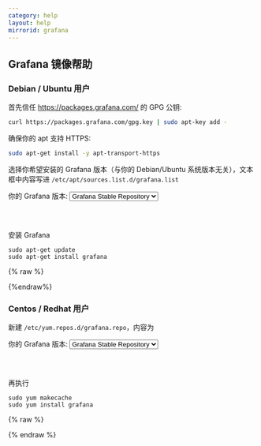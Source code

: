 ```yaml
---
category: help
layout: help
mirrorid: grafana
---
```


## Grafana 镜像帮助

### Debian / Ubuntu 用户

首先信任 https://packages.grafana.com/ 的 GPG 公钥:

```bash
curl https://packages.grafana.com/gpg.key | sudo apt-key add -
```

确保你的 apt 支持 HTTPS:

```bash
sudo apt-get install -y apt-transport-https
```

选择你希望安装的 Grafana 版本（与你的 Debian/Ubuntu 系统版本无关），文本框中内容写进 `/etc/apt/sources.list.d/grafana.list`

<form class="form-inline">
<div class="form-group">
	<label>你的 Grafana 版本: </label>
	<select class="form-control release-select" data-template="#apt-template" data-target="#apt-content">
		<option data-release="stable">Grafana Stable Repository</option>
		<option data-release="beta">Grafana Beta Repository</option>
	</select>
</div>
</form>

<p></p>
<pre>
<code id="apt-content">
</code>
</pre>

安装 Grafana

```
sudo apt-get update
sudo apt-get install grafana
```

{% raw %}
<script id="apt-template" type="x-tmpl-markup">
deb https://{{ site.hostname }}/grafana/apt/ {{release_name}} main
</script>
{%endraw%}


### Centos / Redhat 用户
新建 `/etc/yum.repos.d/grafana.repo`，内容为

<form class="form-inline">
<div class="form-group">
	<label>你的 Grafana 版本: </label>
	<select class="form-control release-select" data-template="#yum-template" data-target="#yum-content">
		<option data-release="rpm">Grafana Stable Repository</option>
		<option data-release="rpm-beta">Grafana Beta Repository</option>
	</select>
</div>
</form>

<p></p>
<pre>
<code id="yum-content">
</code>
</pre>


再执行

```
sudo yum makecache
sudo yum install grafana
```

{% raw %}
<script id="yum-template" type="x-tmpl-markup">
[grafana]
name=grafana
baseurl=https://{{ site.hostname }}/grafana/yum/{{release_name}}
repo_gpgcheck=0
enabled=1
gpgcheck=0
</script>
{% endraw %}
